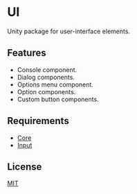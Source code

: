 # UI

Unity package for user-interface elements.

## Features
* Console component.
* Dialog components.
* Options menu component.
* Option components.
* Custom button components.

## Requirements
* [Core](https://github.com/DreadedKane/core)
* [Input](https://github.com/DreadedKane/input)

## License
[MIT](https://choosealicense.com/licenses/mit)
